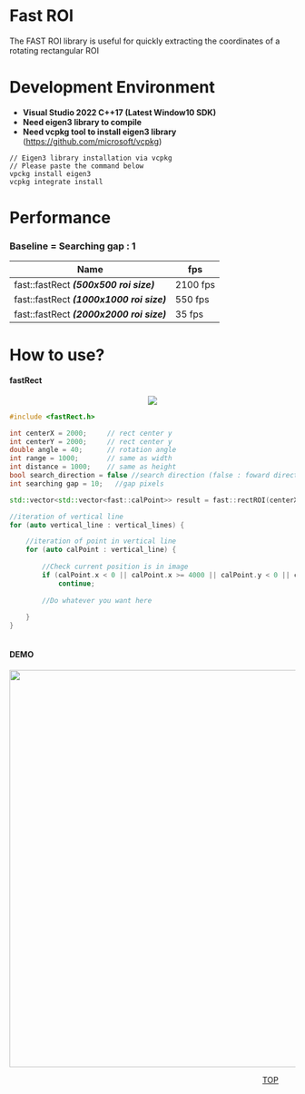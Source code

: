 Fast ROI
=======================
The FAST ROI library is useful for quickly extracting the coordinates of a rotating rectangular ROI

Development Environment
=======================
 - **Visual Studio 2022 C++17 (Latest Window10 SDK)**
 - **Need eigen3 library to compile**
 - **Need vcpkg tool to install eigen3 library** (<a href="https://github.com/microsoft/vcpkg" target="_blank">https://github.com/microsoft/vcpkg</a>)
```
// Eigen3 library installation via vcpkg
// Please paste the command below
vpckg install eigen3
vcpkg integrate install
```
Performance
=======================
### Baseline = Searching gap : 1

|Name|fps|
|------|---|
|fast::fastRect ***(500x500 roi size)***|2100 fps|
|fast::fastRect ***(1000x1000 roi size)***|550 fps|
|fast::fastRect ***(2000x2000 roi size)***|35 fps|

How to use?
=======================
#### fastRect
<center>
<img src="https://raw.githubusercontent.com/gellston/FastROI/main/images/fastRect.png">
</center>


```cpp
#include <fastRect.h>

int centerX = 2000;     // rect center y
int centerY = 2000;     // rect center y
double angle = 40;      // rotation angle
int range = 1000;       // same as width
int distance = 1000;    // same as height 
bool search_direction = false //search direction (false : foward direction, true : backward direction)
int searching gap = 10;   //gap pixels

std::vector<std::vector<fast::calPoint>> result = fast::rectROI(centerX, centerY, angle, range, distance, false, skip_pixels);

//iteration of vertical line
for (auto vertical_line : vertical_lines) {

    //iteration of point in vertical line
    for (auto calPoint : vertical_line) {
    
        //Check current position is in image
        if (calPoint.x < 0 || calPoint.x >= 4000 || calPoint.y < 0 || calPoint.y >= 4000)
            continue;
    
        //Do whatever you want here
        
    }
}
		
```

#### DEMO
<center>
<img src="https://github.com/gellston/FastROI/blob/main/images/fastRect_rotation.gif?raw=true" width=700>
</center>


<div style="text-align: right; margin-right:30px;"> 

[TOP](#fast-roi) 


